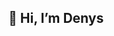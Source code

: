 ## 👋 Hi, I’m Denys

<!---
denys-karakuta/denys-karakuta is a ✨ special ✨ repository because its `README.md` (this file) appears on your GitHub profile.
You can click the Preview link to take a look at your changes.
--->
